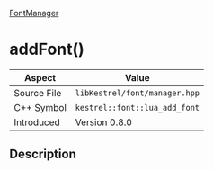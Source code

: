[FontManager](index)
# addFont()
| Aspect | Value |
| --- | --- |
| Source File | `libKestrel/font/manager.hpp` |
| C++ Symbol | `kestrel::font::lua_add_font` |
| Introduced | Version 0.8.0 |
## Description

